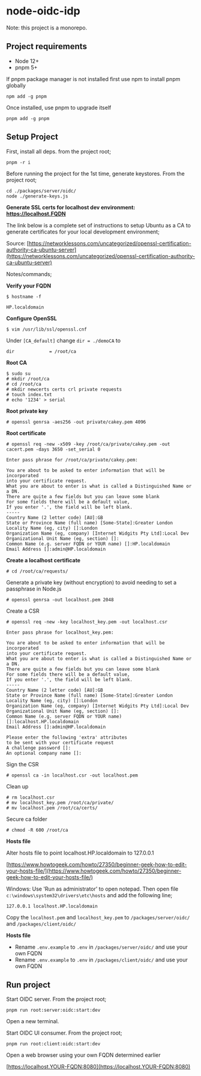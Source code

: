 # node-oidc-idp

Note: this project is a monorepo.

## Project requirements

- Node 12+
- pnpm 5+

If pnpm package manager is not installed first use npm to install pnpm globally

```
npm add -g pnpm
```

Once installed, use pnpm to upgrade itself

```
pnpm add -g pnpm
```

## Setup Project

First, install all deps. from the project root;

```
pnpm -r i
```

Before running the project for the 1st time, generate keystores. From the project root;

```
cd ./packages/server/oidc/
node ./generate-keys.js
```

**Generate SSL certs for localhost dev environment: https://localhost.FQDN**

The link below is a complete set of instructions to setup Ubuntu as a CA to generate certificates for your local development environment;

Source: [https://networklessons.com/uncategorized/openssl-certification-authority-ca-ubuntu-server](https://networklessons.com/uncategorized/openssl-certification-authority-ca-ubuntu-server)

Notes/commands;

**Verify your FQDN**

```
$ hostname -f

HP.localdomain
```

**Configure OpenSSL**

```
$ vim /usr/lib/ssl/openssl.cnf
```

Under `[CA_default]` change `dir = ./demoCA` to

```
dir             = /root/ca
```

**Root CA**

```
$ sudo su
# mkdir /root/ca
# cd /root/ca
# mkdir newcerts certs crl private requests
# touch index.txt
# echo '1234' > serial
```

**Root private key**

```
# openssl genrsa -aes256 -out private/cakey.pem 4096
```

**Root certificate**

```
# openssl req -new -x509 -key /root/ca/private/cakey.pem -out cacert.pem -days 3650 -set_serial 0

Enter pass phrase for /root/ca/private/cakey.pem:

You are about to be asked to enter information that will be incorporated
into your certificate request.
What you are about to enter is what is called a Distinguished Name or a DN.
There are quite a few fields but you can leave some blank
For some fields there will be a default value,
If you enter '.', the field will be left blank.
-----
Country Name (2 letter code) [AU]:GB
State or Province Name (full name) [Some-State]:Greater London
Locality Name (eg, city) []:London
Organization Name (eg, company) [Internet Widgits Pty Ltd]:Local Dev
Organizational Unit Name (eg, section) []:
Common Name (e.g. server FQDN or YOUR name) []:HP.localdomain
Email Address []:admin@HP.localdomain
```

**Create a localhost certificate**

```
# cd /root/ca/requests/
```

Generate a private key (without encryption) to avoid needing to set a passphrase in Node.js

```
# openssl genrsa -out localhost.pem 2048
```

Create a CSR

```
# openssl req -new -key localhost_key.pem -out localhost.csr

Enter pass phrase for localhost_key.pem:

You are about to be asked to enter information that will be incorporated
into your certificate request.
What you are about to enter is what is called a Distinguished Name or a DN.
There are quite a few fields but you can leave some blank
For some fields there will be a default value,
If you enter '.', the field will be left blank.
-----
Country Name (2 letter code) [AU]:GB
State or Province Name (full name) [Some-State]:Greater London
Locality Name (eg, city) []:London
Organization Name (eg, company) [Internet Widgits Pty Ltd]:Local Dev
Organizational Unit Name (eg, section) []:
Common Name (e.g. server FQDN or YOUR name) []:localhost.HP.localdomain
Email Address []:admin@HP.localdomain

Please enter the following 'extra' attributes
to be sent with your certificate request
A challenge password []:
An optional company name []:
```

Sign the CSR

```
# openssl ca -in localhost.csr -out localhost.pem
```

Clean up

```
# rm localhost.csr
# mv localhost_key.pem /root/ca/private/
# mv localhost.pem /root/ca/certs/
```

Secure ca folder

```
# chmod -R 600 /root/ca
```

**Hosts file**

Alter hosts file to point localhost.HP.localdomain to 127.0.0.1

[https://www.howtogeek.com/howto/27350/beginner-geek-how-to-edit-your-hosts-file/](https://www.howtogeek.com/howto/27350/beginner-geek-how-to-edit-your-hosts-file/)

Windows: Use 'Run as administrator' to open notepad. Then open file `c:\windows\system32\drivers\etc\hosts` and add the following line;

```
127.0.0.1 localhost.HP.localdomain
```

Copy the `localhost.pem` and `localhost_key.pem` to `/packages/server/oidc/` and `/packages/client/oidc/`

**Hosts file**

- Rename `.env.example` to `.env` in `/packages/server/oidc/` and use your own FQDN
- Rename `.env.example` to `.env` in `/packages/client/oidc/` and use your own FQDN

## Run project

Start OIDC server. From the project root;

```
pnpm run root:server:oidc:start:dev
```

Open a new terminal.

Start OIDC UI consumer. From the project root;

```
pnpm run root:client:oidc:start:dev
```

Open a web browser using your own FQDN determined earlier

[https://localhost.YOUR-FQDN:8080](https://localhost.YOUR-FQDN:8080)
